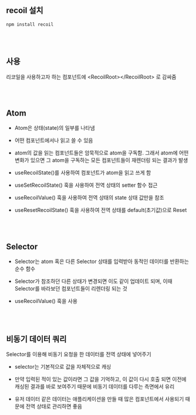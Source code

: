 ## recoil 설치
```terminal
npm install recoil
```

<br><br>

## 사용

리코일을 사용하고자 하는 컴포넌트에 \<RecoilRoot>\</RecoilRoot> 로 감싸줌

<br><br>

## Atom

- Atom은 상태(state)의 일부를 나타냄

- 어떤 컴포넌트에서나 읽고 쓸 수 있음

- atom의 값을 읽는 컴포넌트들은 암묵적으로 atom을 구독함. 그래서 atom에 어떤 변화가 있으면 그 atom을 구독하는 모든 컴포넌트들이 재렌더링 되는 결과가 발생

- useRecoilState()를 사용하여 컴포넌트가 atom을 읽고 쓰게 함 

- useSetRecoilState() 훅을 사용하여 전역 상태의 setter 함수 접근

- useRecoilValue() 훅을 사용하여 전역 상태의 state 상태 값만을 참조

- useResetRecoilState() 훅을 사용하여 전역 상태를 default(초기값)으로 Reset

<br><br>

## Selector

- Selector는 atom 혹은 다른 Selector 상태를 입력받아 동적인 데이터를 반환하는 순수 함수

- Selector가 참조하던 다른 상태가 변경되면 이도 같이 업데이트 되며, 이때 Selector를 바라보던 컴포넌트들이 리렌더링 되는 것

- useRecoilValue() 훅을 사용

<br><br>

## 비동기 데이터 쿼리

Selector를 이용해 비동기 요청을 한 데이터를 전역 상태에 넣어주기

- selector는 기본적으로 값을 자체적으로 캐싱

- 만약 입력된 적이 있는 값이라면 그 값을 기억하고, 이 값이 다시 호출 되면 이전에 캐싱된 결과를 바로 보여주기 때문에 비동기 데이터를 다루는 측면에서 유리

- 유저 데이터 같은 데이터는 애플리케이션을 만들 때 많은 컴포넌트에서 사용되기 때문에 전역 상태로 관리하면 좋음


<br><br>
<br><br>
<br><br>
<br><br>
